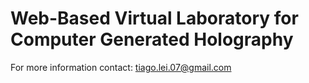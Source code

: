 # Web-Based Virtual Laboratory for Computer Generated Holography

For more information contact: tiago.lei.07@gmail.com
